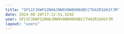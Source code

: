 ```yaml
---
title: "SP11FJKWFGZNHAJNW9V0W0H060BCCTH42R1GH1FJM"
date: 2024-08-28T17:12:51.529Z
user: SP11FJKWFGZNHAJNW9V0W0H060BCCTH42R1GH1FJM
layout: "users"
---
```

    